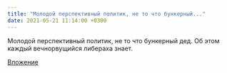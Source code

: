 ```yaml
---
title: "Молодой перспективный политик, не то что бункерный..."
date: 2021-05-21 11:14:00 +0300
---
```


Молодой перспективный политик, не то что бункерный дед. Об этом каждый вечнорвущийся либераха знает.

[Вложение](/assets/vk_photos/2/S3uX8aUJP6s.jpg)

